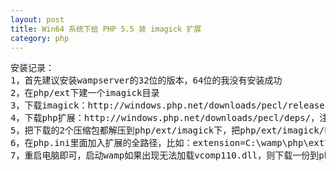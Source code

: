 ```yaml
---
layout: post
title: Win64 系统下给 PHP 5.5 装 imagick 扩展
category: php
---
```


<pre>
安装记录：
1，首先建议安装wampserver的32位的版本，64位的我没有安装成功
2，在php/ext下建一个imagick目录
3，下载imagick：http://windows.php.net/downloads/pecl/releases/imagick/
4，下载php扩展：http://windows.php.net/downloads/pecl/deps/，注意nts is for IIS and windows and ts is for Apache and Linux
5，把下载的2个压缩包都解压到php/ext/imagick下，把php/ext/imagick/bin下的文件都复制到php/ext/imagick下，把php/ext/imagick这个目录加入到系统环境变量里面
6，在php.ini里面加入扩展的全路径，比如：extension=C:\wamp\php\ext\imagick\php_imagick.dll
7，重启电脑即可，启动wamp如果出现无法加载vcomp110.dll，则下载一份到php和php/ext/imagick下：http://www.down-dll.com/index.php?file-download=vcomp110.dll&arch=32bit&version=11.0.50727.1
</pre>